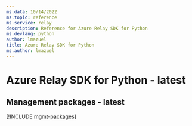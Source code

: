 ```yaml
---
ms.data: 10/14/2022
ms.topic: reference
ms.service: relay
description: Reference for Azure Relay SDK for Python
ms.devlang: python
author: lmazuel
title: Azure Relay SDK for Python
ms.author: lmazuel
---
```

# Azure Relay SDK for Python - latest

## Management packages - latest
[!INCLUDE [mgmt-packages](relay-mgmt-index.md)]